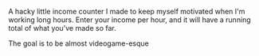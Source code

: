 A hacky little income counter I made to keep myself motivated when I'm working long hours. 
Enter your income per hour, and it will have a running total of what you've made so far. 

The goal is to be almost videogame-esque
